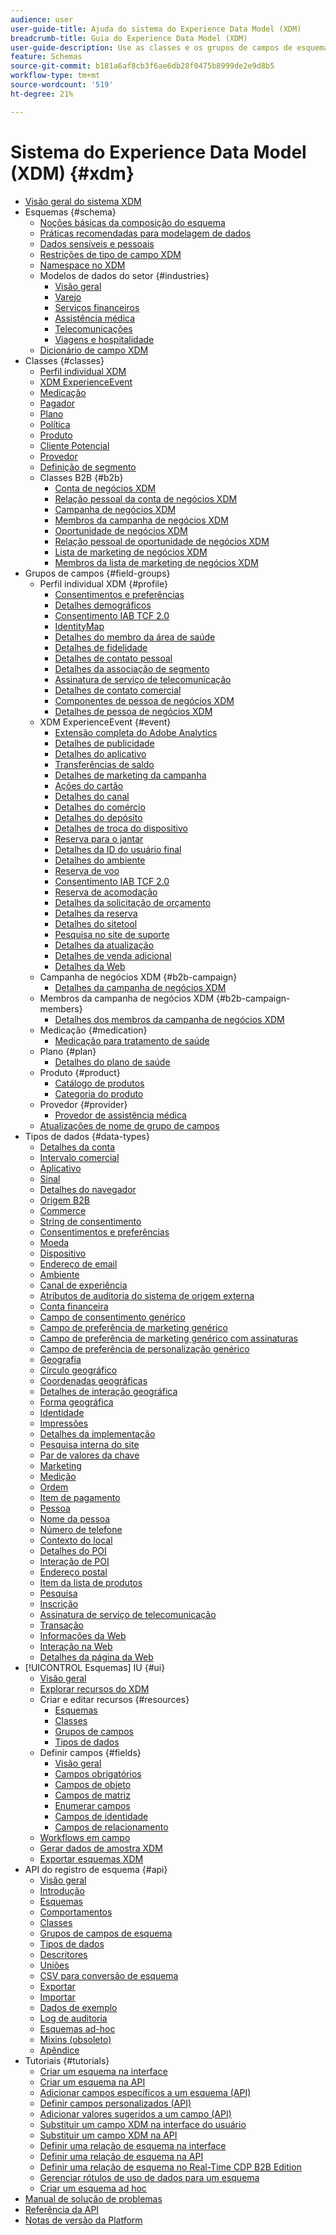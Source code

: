 ```yaml
---
audience: user
user-guide-title: Ajuda do sistema do Experience Data Model (XDM)
breadcrumb-title: Guia do Experience Data Model (XDM)
user-guide-description: Use as classes e os grupos de campos de esquema do Experience Data Model (XDM) para padronizar os dados de experiência.
feature: Schemas
source-git-commit: b181a6af8cb3f6ae6db28f0475b8999de2e9d8b5
workflow-type: tm+mt
source-wordcount: '519'
ht-degree: 21%

---
```



# Sistema do Experience Data Model (XDM) {#xdm}

* [Visão geral do sistema XDM](home.md)
* Esquemas {#schema}
   * [Noções básicas da composição do esquema](schema/composition.md)
   * [Práticas recomendadas para modelagem de dados](schema/best-practices.md)
   * [Dados sensíveis e pessoais](./schema/sensitive-and-personal-data.md)
   * [Restrições de tipo de campo XDM](schema/field-constraints.md)
   * [Namespace no XDM](./schema/namespaces.md)
   * Modelos de dados do setor {#industries}
      * [Visão geral](./schema/industries/overview.md)
      * [Varejo](./schema/industries/retail.md)
      * [Serviços financeiros](./schema/industries/financial.md)
      * [Assistência médica](./schema/industries/healthcare.md)
      * [Telecomunicações](./schema/industries/telecom.md)
      * [Viagens e hospitalidade](./schema/industries/travel-hospitality.md)
   * [Dicionário de campo XDM](schema/field-dictionary.md)
* Classes {#classes}
   * [Perfil individual XDM](./classes/individual-profile.md)
   * [XDM ExperienceEvent](./classes/experienceevent.md)
   * [Medicação](./classes/medication.md)
   * [Pagador](./classes/payer.md)
   * [Plano](./classes/plan.md)
   * [Política](./classes/policy.md)
   * [Produto](./classes/product.md)
   * [Cliente Potencial](./classes/prospect.md)
   * [Provedor](./classes/provider.md)
   * [Definição de segmento](./classes/segment-definition.md)
   * Classes B2B {#b2b}
      * [Conta de negócios XDM](./classes/b2b/business-account.md)
      * [Relação pessoal da conta de negócios XDM](./classes/b2b/business-account-person-relation.md)
      * [Campanha de negócios XDM](./classes/b2b/business-campaign.md)
      * [Membros da campanha de negócios XDM](./classes/b2b/business-campaign-members.md)
      * [Oportunidade de negócios XDM](./classes/b2b/business-opportunity.md)
      * [Relação pessoal de oportunidade de negócios XDM](./classes/b2b/business-opportunity-person-relation.md)
      * [Lista de marketing de negócios XDM](./classes/b2b/business-marketing-list.md)
      * [Membros da lista de marketing de negócios XDM](./classes/b2b/business-marketing-list-members.md)
* Grupos de campos {#field-groups}
   * Perfil individual XDM {#profile}
      * [Consentimentos e preferências](./field-groups/profile/consents.md)
      * [Detalhes demográficos](./field-groups/profile/demographic-details.md)
      * [Consentimento IAB TCF 2.0](./field-groups/profile/iab.md)
      * [IdentityMap](./field-groups/profile/identitymap.md)
      * [Detalhes do membro da área de saúde](./field-groups/profile/healthcare-member-details.md)
      * [Detalhes de fidelidade](./field-groups/profile/loyalty-details.md)
      * [Detalhes de contato pessoal](./field-groups/profile/personal-contact-details.md)
      * [Detalhes da associação de segmento](./field-groups/profile/segmentation.md)
      * [Assinatura de serviço de telecomunicação](./field-groups/profile/telecom-subscription.md)
      * [Detalhes de contato comercial](./field-groups/profile/work-contact-details.md)
      * [Componentes de pessoa de negócios XDM](./field-groups/profile/business-person-components.md)
      * [Detalhes de pessoa de negócios XDM](./field-groups/profile/business-person-details.md)
   * XDM ExperienceEvent {#event}
      * [Extensão completa do Adobe Analytics](./field-groups/event/analytics-full-extension.md)
      * [Detalhes de publicidade](./field-groups/event/advertising-details.md)
      * [Detalhes do aplicativo](./field-groups/event/application-details.md)
      * [Transferências de saldo](./field-groups/event/balance-transfers.md)
      * [Detalhes de marketing da campanha](./field-groups/event/campaign-marketing-details.md)
      * [Ações do cartão](./field-groups/event/card-actions.md)
      * [Detalhes do canal](./field-groups/event/channel-details.md)
      * [Detalhes do comércio](./field-groups/event/commerce-details.md)
      * [Detalhes do depósito](./field-groups/event/deposit-details.md)
      * [Detalhes de troca do dispositivo](./field-groups/event/device-trade-in-details.md)
      * [Reserva para o jantar](./field-groups/event/dining-reservation.md)
      * [Detalhes da ID do usuário final](./field-groups/event/enduserids.md)
      * [Detalhes do ambiente](./field-groups/event/environment-details.md)
      * [Reserva de voo](./field-groups/event/flight-reservation.md)
      * [Consentimento IAB TCF 2.0](./field-groups/event/iab.md)
      * [Reserva de acomodação](./field-groups/event/lodging-reservation.md)
      * [Detalhes da solicitação de orçamento](./field-groups/event/quote-request-details.md)
      * [Detalhes da reserva](./field-groups/event/reservation-details.md)
      * [Detalhes do sitetool](./field-groups/event/sitetool-details.md)
      * [Pesquisa no site de suporte](./field-groups/event/support-site-search.md)
      * [Detalhes da atualização](./field-groups/event/upgrade-details.md)
      * [Detalhes de venda adicional](./field-groups/event/upsell-details.md)
      * [Detalhes da Web](./field-groups/event/web-details.md)
   * Campanha de negócios XDM {#b2b-campaign}
      * [Detalhes da campanha de negócios XDM](./field-groups/b2b-campaign/details.md)
   * Membros da campanha de negócios XDM {#b2b-campaign-members}
      * [Detalhes dos membros da campanha de negócios XDM](./field-groups/b2b-campaign-members/details.md)
   * Medicação {#medication}
      * [Medicação para tratamento de saúde](./field-groups/medication/healthcare-medication.md)
   * Plano {#plan}
      * [Detalhes do plano de saúde](./field-groups/plan/healthcare-plan-details.md)
   * Produto {#product}
      * [Catálogo de produtos](./field-groups/product/product-catalog.md)
      * [Categoria do produto](./field-groups/product/product-category.md)
   * Provedor {#provider}
      * [Provedor de assistência médica](./field-groups/provider/healthcare-provider.md)
   * [Atualizações de nome de grupo de campos](./field-groups/name-updates.md)
* Tipos de dados {#data-types}
   * [Detalhes da conta](./data-types/account-details.md)
   * [Intervalo comercial](./data-types/ad-break.md)
   * [Aplicativo](./data-types/application.md)
   * [Sinal](./data-types/beacon.md)
   * [Detalhes do navegador](./data-types/browser-details.md)
   * [Origem B2B](./data-types/b2b-source.md)
   * [Commerce](./data-types/commerce.md)
   * [String de consentimento](./data-types/consent-string.md)
   * [Consentimentos e preferências](./data-types/consents.md)
   * [Moeda](./data-types/currency.md)
   * [Dispositivo](./data-types/device.md)
   * [Endereço de email](./data-types/email-address.md)
   * [Ambiente](./data-types/environment.md)
   * [Canal de experiência](./data-types/experience-channel.md)
   * [Atributos de auditoria do sistema de origem externa](./data-types/external-source-system-audit-attributes.md)
   * [Conta financeira](./data-types/financial-account.md)
   * [Campo de consentimento genérico](./data-types/consent-field.md)
   * [Campo de preferência de marketing genérico](./data-types/marketing-field.md)
   * [Campo de preferência de marketing genérico com assinaturas](./data-types/marketing-field-subscriptions.md)
   * [Campo de preferência de personalização genérico](./data-types/personalization-field.md)
   * [Geografia  ](./data-types/geo.md)
   * [Círculo geográfico](./data-types/geo-circle.md)
   * [Coordenadas geográficas](./data-types/geo-coordinates.md)
   * [Detalhes de interação geográfica](./data-types/geo-interaction-details.md)
   * [Forma geográfica](./data-types/geo-shape.md)
   * [Identidade](./data-types/identity.md)
   * [Impressões](./data-types/impressions.md)
   * [Detalhes da implementação](./data-types/implementation-details.md)
   * [Pesquisa interna do site](./data-types/internal-site-search.md)
   * [Par de valores da chave](./data-types/key-value-pair.md)
   * [Marketing](./data-types/marketing.md)
   * [Medição](./data-types/measure.md)
   * [Ordem](./data-types/order.md)
   * [Item de pagamento](./data-types/payment-item.md)
   * [Pessoa](./data-types/person.md)
   * [Nome da pessoa](./data-types/person-name.md)
   * [Número de telefone](./data-types/phone-number.md)
   * [Contexto do local](./data-types/place-context.md)
   * [Detalhes do POI](./data-types/poi-details.md)
   * [Interação de POI](./data-types/poi-interaction.md)
   * [Endereço postal](./data-types/postal-address.md)
   * [Item da lista de produtos](./data-types/product-list-item.md)
   * [Pesquisa](./data-types/search.md)
   * [Inscrição](./data-types/subscription.md)
   * [Assinatura de serviço de telecomunicação](./data-types/telecom-subscription.md)
   * [Transação](./data-types/transaction.md)
   * [Informações da Web](./data-types/web-information.md)
   * [Interação na Web](./data-types/web-interaction.md)
   * [Detalhes da página da Web](./data-types/webpage-details.md)
* [!UICONTROL Esquemas] IU {#ui}
   * [Visão geral](./ui/overview.md)
   * [Explorar recursos do XDM](./ui/explore.md)
   * Criar e editar recursos {#resources}
      * [Esquemas](./ui/resources/schemas.md)
      * [Classes](./ui/resources/classes.md)
      * [Grupos de campos](./ui/resources/field-groups.md)
      * [Tipos de dados](./ui/resources/data-types.md)
   * Definir campos {#fields}
      * [Visão geral](./ui/fields/overview.md)
      * [Campos obrigatórios](./ui/fields/required.md)
      * [Campos de objeto](./ui/fields/object.md)
      * [Campos de matriz](./ui/fields/array.md)
      * [Enumerar campos](./ui/fields/enum.md)
      * [Campos de identidade](./ui/fields/identity.md)
      * [Campos de relacionamento](./ui/fields/relationship.md)
   * [Workflows em campo](./ui/field-based-workflows.md)
   * [Gerar dados de amostra XDM](./ui/sample.md)
   * [Exportar esquemas XDM](./ui/export.md)
* API do registro de esquema {#api}
   * [Visão geral](api/overview.md)
   * [Introdução](api/getting-started.md)
   * [Esquemas](api/schemas.md)
   * [Comportamentos](api/behaviors.md)
   * [Classes](api/classes.md)
   * [Grupos de campos de esquema](api/field-groups.md)
   * [Tipos de dados](api/data-types.md)
   * [Descritores](api/descriptors.md)
   * [Uniões](api/unions.md)
   * [CSV para conversão de esquema](api/csv-to-schema.md)
   * [Exportar](api/export.md)
   * [Importar](api/import.md)
   * [Dados de exemplo](api/sample-data.md)
   * [Log de auditoria](api/audit-log.md)
   * [Esquemas ad-hoc](api/ad-hoc.md)
   * [Mixins (obsoleto)](api/mixins.md)
   * [Apêndice](api/appendix.md)
* Tutoriais {#tutorials}
   * [Criar um esquema na interface](tutorials/create-schema-ui.md)
   * [Criar um esquema na API](tutorials/create-schema-api.md)
   * [Adicionar campos específicos a um esquema (API)](./tutorials/specific-fields-api.md)
   * [Definir campos personalizados (API)](./tutorials/custom-fields-api.md)
   * [Adicionar valores sugeridos a um campo (API)](tutorials/suggested-values.md)
   * [Substituir um campo XDM na interface do usuário](tutorials/field-deprecation-ui.md)
   * [Substituir um campo XDM na API](tutorials/field-deprecation-api.md)
   * [Definir uma relação de esquema na interface](tutorials/relationship-ui.md)
   * [Definir uma relação de esquema na API](tutorials/relationship-api.md)
   * [Definir uma relação de esquema no Real-Time CDP B2B Edition](tutorials/relationship-b2b.md)
   * [Gerenciar rótulos de uso de dados para um esquema](tutorials/labels.md)
   * [Criar um esquema ad hoc](tutorials/ad-hoc.md)
* [Manual de solução de problemas](troubleshooting-guide.md)
* [Referência da API](https://www.adobe.io/experience-platform-apis/references/schema-registry/)
* [Notas de versão da Platform](https://experienceleague.adobe.com/docs/experience-platform/release-notes/latest.html?lang=pt-BR)